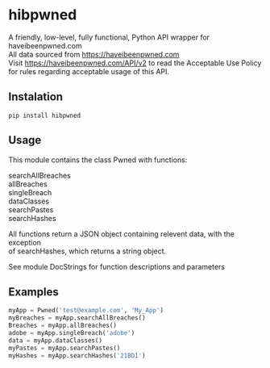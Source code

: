 # hibpwned
A friendly, low-level, fully functional, Python API wrapper for haveibeenpwned.com <br/>
All data sourced from https://haveibeenpwned.com <br/>
Visit https://haveibeenpwned.com/API/v2 to read the Acceptable Use Policy <br/>
for rules regarding acceptable usage of this API. <br/>


## Instalation

```
pip install hibpwned
```

## Usage
This module contains the class Pwned with functions: <br/>

searchAllBreaches <br/>
allBreaches <br/>
singleBreach <br/>
dataClasses <br/>
searchPastes <br/>
searchHashes <br/>

All functions return a JSON object containing relevent data, with the exception <br/>
of searchHashes, which returns a string object.

See module DocStrings for function descriptions and parameters <br/>

## Examples
```python
myApp = Pwned('test@example.com', 'My_App')
myBreaches = myApp.searchAllBreaches()
Breaches = myApp.allBreaches()
adobe = myApp.singleBreach('adobe')
data = myApp.dataClasses()
myPastes = myApp.searchPastes()
myHashes = myApp.searchHashes('21BD1')
```

